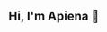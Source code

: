 ## Hi, I'm Apiena 👋

<!--<img alt="top langs" src="https://github-readme-stats-xi-wine-50.vercel.app/api/top-langs/?username=apiena-02&layout=compact" />  -->
